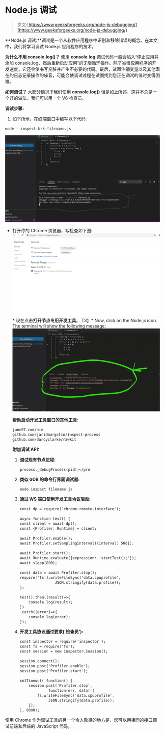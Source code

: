# Node.js 调试

> 原文:[https://www.geeksforgeeks.org/node-js-debugging/](https://www.geeksforgeeks.org/node-js-debugging/)

**Node.js 调试:**调试是一个从软件应用程序中识别和移除错误的概念。在本文中，我们将学习调试 Node.js 应用程序的技术。

**为什么不用 console.log()？**
使用 **console.log** 调试代码一般会陷入“停止应用并添加 console.log，然后重新启动应用”的无限循环操作。除了减慢应用程序的开发速度，它还会使书写变脏并产生不必要的代码。最后，试图注销变量以及其他潜在的日志记录操作的噪音，可能会使调试过程在试图找到您正在调试的值时变得困难。

**如何调试？**
大部分情况下我们使用 **console.log()** 但是如上所述，这并不总是一个好的做法。我们可以用一个 V8 检查员。

**调试步骤:**

1.  如下所示，在终端窗口中编写以下代码:

```
node --inspect-brk-filename.js
```

![](img/3b3cca90095972b6fc21dd64384e8e30.png)

*   打开你的 Chrome 浏览器，写检查如下图:
    ![](img/a21ffec5d564fc16c7f869257832d686.png)*   现在点击**打开节点专用开发工具**。
    T3】*   Now, click on the Node.js icon. The terminal will show the following message:
    ![](img/4937a145f723664ca8d2943506a634ba.png)

    **帮助启动开发工具窗口的其他工具:**

    ```
    june07.com/nim
    github.com/jaridmargolin/inspect-process
    github.com/darcyclarke/rawkit

    ```

    **附加调试 API:**

    1.  **调试现有节点进程:**

        ```
        process._debugProcess(pid);</pre

        ```

    2.  **类似 GDB 的命令行界面调试器:**

        ```
        node inspect filename.js

        ```

    3.  **通过 WS 端口使用开发工具协议驱动:**

        ```
        const dp = require('chrome-remote-interface');

        async function test() {
        const client = await dp();
        const {Profiler, Runtime} = client;

        await Profiler.enable();
        await Profiler.setSamplingInterval({interval: 500});

        await Profiler.start();
        await Runtime.evaluate({expression: 'startTest();'});
        await sleep(800);

        const data = await Profiler.stop();
        require('fs').writeFileSync('data.cpuprofile',
                        JSON.stringify(data.profile));
        };

        test().then((result)=>{
            console.log(result);
        })
        .catch((error)=>{
            console.log(error);
        });
        ```

    4.  **开发工具协议通过要求('检查员'):**

        ```
        const inspector = require('inspector');
        const fs = require('fs');
        const session = new inspector.Session();

        session.connect();
        session.post('Profiler.enable');
        session.post('Profiler.start');

        setTimeout( function() {
            session.post('Profiler.stop', 
                     function(err, data) {
                fs.writeFileSync('data.cpuprofile',
                     JSON.stringify(data.profile));
            });
        }, 8000);
        ```

使用 Chrome 作为调试工具的另一个令人敬畏的地方是，您可以用相同的接口调试前端和后端的 JavaScript 代码。